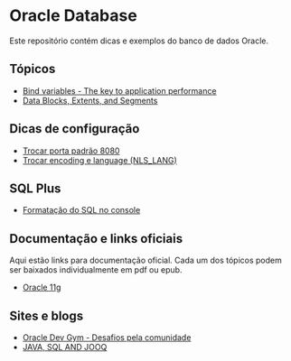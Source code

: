# Oracle Database

Este repositório contém dicas e exemplos do banco de dados Oracle.

## Tópicos

* [Bind variables - The key to application performance](http://www.akadia.com/services/ora_bind_variables.html)
* [Data Blocks, Extents, and Segments](https://docs.oracle.com/cd/B19306_01/server.102/b14220/logical.htm)

## Dicas de configuração

* [Trocar porta padrão 8080](http://stackoverflow.com/questions/142868/change-oracle-port-from-port-8080)
* [Trocar encoding e language (NLS_LANG)](http://docs.oracle.com/cd/E12102_01/books/AnyInstAdm784/AnyInstAdmPreInstall18.html)


## SQL Plus

* [Formatação do SQL no console](http://stackoverflow.com/questions/188118/how-do-i-format-my-oracle-queries-so-the-columns-dont-wrap)


## Documentação e links oficiais

Aqui estão links para documentação oficial. Cada um dos tópicos podem ser baixados individualmente em pdf ou epub.

* [Oracle 11g](https://docs.oracle.com/cd/E11882_01/nav/portal_booklist.htm)

## Sites e blogs

* [Oracle Dev Gym - Desafios pela comunidade](https://plsqlchallenge.oracle.com)
* [JAVA, SQL AND JOOQ](https://blog.jooq.org/)
